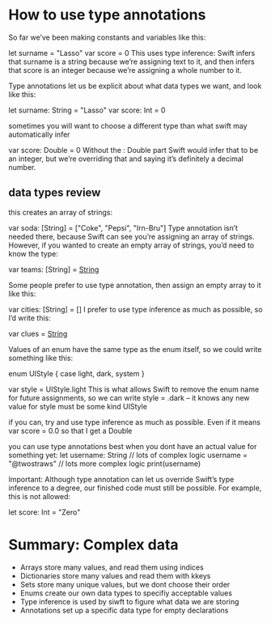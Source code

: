 # How to use type annotations
So far we’ve been making constants and variables like this:

let surname = "Lasso"
var score = 0
This uses type inference: Swift infers that surname is a string because we’re assigning text to it, and then infers that score is an integer because we’re assigning a whole number to it.

Type annotations let us be explicit about what data types we want, and look like this:

let surname: String = "Lasso"
var score: Int = 0

sometimes you will want to choose a different type than what swift may automatically infer

var score: Double = 0
Without the : Double part Swift would infer that to be an integer, but we’re overriding that and saying it’s definitely a decimal number.

## data types review
this creates an array of strings:

var soda: [String] = ["Coke", "Pepsi", "Irn-Bru"]
Type annotation isn’t needed there, because Swift can see you’re assigning an array of strings. However, if you wanted to create an empty array of strings, you’d need to know the type:

var teams: [String] = [String]()

Some people prefer to use type annotation, then assign an empty array to it like this:

var cities: [String] = []
I prefer to use type inference as much as possible, so I’d write this:

var clues = [String]()

Values of an enum have the same type as the enum itself, so we could write something like this:

enum UIStyle {
    case light, dark, system
}

var style = UIStyle.light
This is what allows Swift to remove the enum name for future assignments, so we can write style = .dark – it knows any new value for style must be some kind UIStyle

if you can, try and use type inference as much as possible. Even if it means var score = 0.0 so that I get a Double

you can use type annotations best when you dont have an actual value for something yet:
let username: String
// lots of complex logic
username = "@twostraws"
// lots more complex logic
print(username)

Important: Although type annotation can let us override Swift’s type inference to a degree, our finished code must still be possible. For example, this is not allowed:

let score: Int = "Zero"

# Summary: Complex data
- Arrays store many values, and read them using indices
- Dictionaries store many values and read them with kkeys
- Sets store many unique values, but we dont choose their order
- Enums create our own data types to specifiy acceptable values
- Type inference is used by siwft to figure what data we are storing
- Annotations set up a specific data type for empty declarations